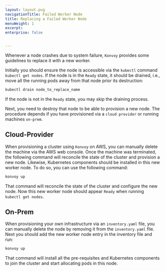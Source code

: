 ```yaml
---
layout: layout.pug
navigationTitle: Failed Worker Node
title: Replacing a Failed Worker Node
menuWeight: 1
excerpt: 
enterprise: false


---
```


Whenever a node crashes due to system failure, `Konvoy` provides some guidelines to replace it with a new worker.

Initially you should ensure the node is accessible via the `kubectl` command `kubectl get nodes`.
If the node is in the `Ready` state, it should be drained, i.e., move all the running pods away from that node prior its destruction:

```bash
kubectl drain node_to_replace_name
```

If the node is not in the `Ready` state, you may skip the draining process.

Next, you need to destroy that node to be able to provision a new node.
The procedure depends if you have provisioned via a `cloud provider` or running machines `on-prem`.

## Cloud-Provider

When provisioning a cluster using `Konvoy` on AWS, you can manually delete the machine via the AWS web console.
Once the machine was terminated, the following command will reconcile the state of the cluster and provision a new node.
Likewise, Kubernetes components should be installed in this new worker node.
To do so, you can use the following command:

```bash
konvoy up
```

That command will reconcile the state of the cluster and configure the new node.
Now this new worker node should appear `Ready` when running `kubectl get nodes`.

## On-Prem

When provisioning your own infrastructure via an `inventory.yaml` file, you can manually delete the node by removing it from the `inventory.yaml` file.
Next you should add the new worker node entry in the inventory file and run:

```bash
konvoy up
```

That command will install all the pre-requisites and Kubernetes components to join the cluster and start allocating pods in this node.

